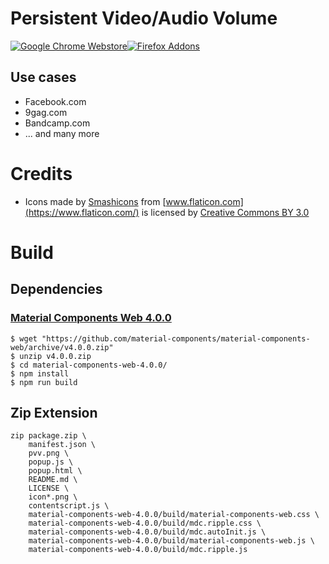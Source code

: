 # Persistent Video/Audio Volume

[![Google Chrome Webstore](https://developer.chrome.com/webstore/images/ChromeWebStore_Badge_v2_206x58.png)](https://chrome.google.com/webstore/detail/persistent-video-volume/ppoliijncpdcgddmfibmgnjhegceaadj)[![Firefox Addons](https://addons.cdn.mozilla.net/static/img/addons-buttons/AMO-button_1.png)](https://addons.mozilla.org/de/firefox/addon/persistent-video-audio-volume/?src=github)

## Use cases

- Facebook.com
- 9gag.com
- Bandcamp.com
- ... and many more

# Credits

- Icons made by [Smashicons](https://www.flaticon.com/authors/smashicons) from [www.flaticon.com](https://www.flaticon.com/) is licensed by [Creative Commons BY 3.0](http://creativecommons.org/licenses/by/3.0/)


# Build

## Dependencies

### [Material Components Web 4.0.0](https://github.com/material-components/material-components-web/archive/v4.0.0.zip)

```
$ wget "https://github.com/material-components/material-components-web/archive/v4.0.0.zip"
$ unzip v4.0.0.zip
$ cd material-components-web-4.0.0/
$ npm install
$ npm run build
```

## Zip Extension

```
zip package.zip \
    manifest.json \
    pvv.png \
    popup.js \
    popup.html \
    README.md \
    LICENSE \
    icon*.png \
    contentscript.js \
    material-components-web-4.0.0/build/material-components-web.css \
    material-components-web-4.0.0/build/mdc.ripple.css \
    material-components-web-4.0.0/build/mdc.autoInit.js \
    material-components-web-4.0.0/build/material-components-web.js \
    material-components-web-4.0.0/build/mdc.ripple.js

```

